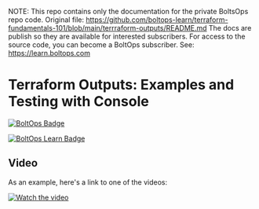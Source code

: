 <!-- note marker start -->
NOTE: This repo contains only the documentation for the private BoltsOps repo code.
Original file: https://github.com/boltops-learn/terraform-fundamentals-101/blob/main/terrraform-outputs/README.md
The docs are publish so they are available for interested subscribers.
For access to the source code, you can become a BoltOps subscriber.
See: https://learn.boltops.com

<!-- note marker end -->

# Terraform Outputs: Examples and Testing with Console

[![BoltOps Badge](https://img.boltops.com/boltops/badges/boltops-badge.png)](https://www.boltops.com)

[![BoltOps Learn Badge](https://img.boltops.com/boltops-learn/boltops-learn.png)](https://learn.boltops.com)

## Video

As an example, here's a link to one of the videos:

[![Watch the video](https://learn-uploads.boltops.com/wdhx6qeffzaymqsyu2la1x157bol)](https://learn.boltops.com/courses/terraform-fundamentals-101/lessons/terraform-outputs)
